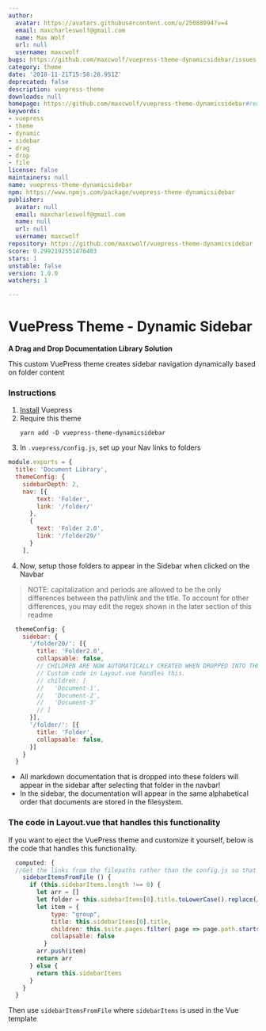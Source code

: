 ```yaml
---
author:
  avatar: https://avatars.githubusercontent.com/u/25088094?v=4
  email: maxcharleswolf@gmail.com
  name: Max Wolf
  url: null
  username: maxcwolf
bugs: https://github.com/maxcwolf/vuepress-theme-dynamicsidebar/issues
category: theme
date: '2018-11-21T15:58:28.951Z'
deprecated: false
description: vuepress-theme
downloads: null
homepage: https://github.com/maxcwolf/vuepress-theme-dynamicsidebar#readme
keywords:
- vuepress
- theme
- dynamic
- sidebar
- drag
- drop
- file
license: false
maintainers: null
name: vuepress-theme-dynamicsidebar
npm: https://www.npmjs.com/package/vuepress-theme-dynamicsidebar
publisher:
  avatar: null
  email: maxcharleswolf@gmail.com
  name: null
  url: null
  username: maxcwolf
repository: https://github.com/maxcwolf/vuepress-theme-dynamicsidebar
score: 0.2992192551476403
stars: 1
unstable: false
version: 1.0.0
watchers: 1

---
```


# VuePress Theme - Dynamic Sidebar

**A Drag and Drop Documentation Library Solution**

This custom VuePress theme creates sidebar navigation dynamically based on folder content

### Instructions

1. [Install](https://vuepress.vuejs.org/guide/getting-started.html) Vuepress
2. Require this theme
   ```
   yarn add -D vuepress-theme-dynamicsidebar
   ```
3. In `.vuepress/config.js`, set up your Nav links to folders

```js
module.exports = {
  title: 'Document Library',
  themeConfig: {
    sidebarDepth: 2,
    nav: [{
        text: 'Folder',
        link: '/folder/'
      },
      {
        text: 'Folder 2.0',
        link: '/folder20/'
      }
    ],
```

4. Now, setup those folders to appear in the Sidebar when clicked on the Navbar

> NOTE: capitalization and periods are allowed to be the only differences between the path/link and the title. To account for other differences, you may edit the regex shown in the later section of this readme

```js
  themeConfig: {
    sidebar: {
      '/folder20/': [{
        title: 'Folder2.0',
        collapsable: false,
        // CHILDREN ARE NOW AUTOMATICALLY CREATED WHEN DROPPED INTO THE AMS and AMS20 FOLDERS!
        // Custom code in Layout.vue handles this.
        // children: [
        //   'Document-1',
        //   'Document-2',
        //   'Document-3'
        // ]
      }],
      '/folder/': [{
        title: 'Folder',
        collapsable: false,
      }]
    }
  }
```

- All markdown documentation that is dropped into these folders will appear in the sidebar after selecting that folder in the navbar!
- In the sidebar, the documentation will appear in the same alphabetical order that documents are stored in the filesystem. 


### The code in Layout.vue that handles this functionality

If you want to eject the VuePress theme and customize it yourself, below is the code that handles this functionality. 

```js
  computed: {
  //Get the links from the filepaths rather than the config.js so that the sidebar is dynamic
    sidebarItemsFromFile () {      
      if (this.sidebarItems.length !== 0) {
        let arr = []
        let folder = this.sidebarItems[0].title.toLowerCase().replace(/\./g,'')
        let item = {
            type: "group",
            title: this.sidebarItems[0].title,
            children: this.$site.pages.filter( page => page.path.startsWith(`/${folder}/`) && page.path != `/${folder}/`),
            collapsable: false
          }
        arr.push(item)
        return arr
      } else {
        return this.sidebarItems
      }
    }
  }
```

Then use `sidebarItemsFromFile` where `sidebarItems` is used in the Vue template